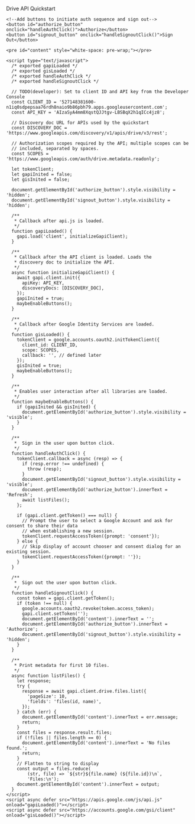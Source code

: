 <!DOCTYPE html>
<html>
  <head>
    <title>Drive API Quickstart</title>
    <meta charset="utf-8" />
  </head>
  <body>
    <p>Drive API Quickstart</p>

    <!--Add buttons to initiate auth sequence and sign out-->
    <button id="authorize_button" onclick="handleAuthClick()">Authorize</button>
    <button id="signout_button" onclick="handleSignoutClick()">Sign Out</button>

    <pre id="content" style="white-space: pre-wrap;"></pre>

    <script type="text/javascript">
      /* exported gapiLoaded */
      /* exported gisLoaded */
      /* exported handleAuthClick */
      /* exported handleSignoutClick */

      // TODO(developer): Set to client ID and API key from the Developer Console
      const CLIENT_ID = '527148381600-n1iq0sdpepsaa76rdh8naio9b86pbh79.apps.googleusercontent.com';
      const API_KEY = 'AIzaSyA4mm8XqstQJJtgv-LBSBqX2h1qICc4jz8';

      // Discovery doc URL for APIs used by the quickstart
      const DISCOVERY_DOC = 'https://www.googleapis.com/discovery/v1/apis/drive/v3/rest';

      // Authorization scopes required by the API; multiple scopes can be
      // included, separated by spaces.
      const SCOPES = 'https://www.googleapis.com/auth/drive.metadata.readonly';

      let tokenClient;
      let gapiInited = false;
      let gisInited = false;

      document.getElementById('authorize_button').style.visibility = 'hidden';
      document.getElementById('signout_button').style.visibility = 'hidden';

      /**
       * Callback after api.js is loaded.
       */
      function gapiLoaded() {
        gapi.load('client', initializeGapiClient);
      }

      /**
       * Callback after the API client is loaded. Loads the
       * discovery doc to initialize the API.
       */
      async function initializeGapiClient() {
        await gapi.client.init({
          apiKey: API_KEY,
          discoveryDocs: [DISCOVERY_DOC],
        });
        gapiInited = true;
        maybeEnableButtons();
      }

      /**
       * Callback after Google Identity Services are loaded.
       */
      function gisLoaded() {
        tokenClient = google.accounts.oauth2.initTokenClient({
          client_id: CLIENT_ID,
          scope: SCOPES,
          callback: '', // defined later
        });
        gisInited = true;
        maybeEnableButtons();
      }

      /**
       * Enables user interaction after all libraries are loaded.
       */
      function maybeEnableButtons() {
        if (gapiInited && gisInited) {
          document.getElementById('authorize_button').style.visibility = 'visible';
        }
      }

      /**
       *  Sign in the user upon button click.
       */
      function handleAuthClick() {
        tokenClient.callback = async (resp) => {
          if (resp.error !== undefined) {
            throw (resp);
          }
          document.getElementById('signout_button').style.visibility = 'visible';
          document.getElementById('authorize_button').innerText = 'Refresh';
          await listFiles();
        };

        if (gapi.client.getToken() === null) {
          // Prompt the user to select a Google Account and ask for consent to share their data
          // when establishing a new session.
          tokenClient.requestAccessToken({prompt: 'consent'});
        } else {
          // Skip display of account chooser and consent dialog for an existing session.
          tokenClient.requestAccessToken({prompt: ''});
        }
      }

      /**
       *  Sign out the user upon button click.
       */
      function handleSignoutClick() {
        const token = gapi.client.getToken();
        if (token !== null) {
          google.accounts.oauth2.revoke(token.access_token);
          gapi.client.setToken('');
          document.getElementById('content').innerText = '';
          document.getElementById('authorize_button').innerText = 'Authorize';
          document.getElementById('signout_button').style.visibility = 'hidden';
        }
      }

      /**
       * Print metadata for first 10 files.
       */
      async function listFiles() {
        let response;
        try {
          response = await gapi.client.drive.files.list({
            'pageSize': 10,
            'fields': 'files(id, name)',
          });
        } catch (err) {
          document.getElementById('content').innerText = err.message;
          return;
        }
        const files = response.result.files;
        if (!files || files.length == 0) {
          document.getElementById('content').innerText = 'No files found.';
          return;
        }
        // Flatten to string to display
        const output = files.reduce(
            (str, file) => `${str}${file.name} (${file.id})\n`,
            'Files:\n');
        document.getElementById('content').innerText = output;
      }
    </script>
    <script async defer src="https://apis.google.com/js/api.js" onload="gapiLoaded()"></script>
    <script async defer src="https://accounts.google.com/gsi/client" onload="gisLoaded()"></script>
  </body>
</html>